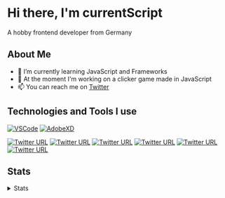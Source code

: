 # Hi there, I'm currentScript

A hobby frontend developer from Germany

## About Me

- 🌱 I’m currently learning JavaScript and Frameworks
- 🔭 At the moment I'm working on a clicker game made in JavaScript
- 📫 You can reach me on [Twitter](https://twitter.com/CurrentScript)


## Technologies and Tools I use

  
[![VSCode](https://img.shields.io/twitter/url?color=007acc&label=VSCode&logo=visual%20studio%20code&style=flat-square&url=https://code.visualstudio.com/)](https://code.visualstudio.com/) [![AdobeXD](https://img.shields.io/twitter/url?color=ff26be&label=AdobeXD&logo=adobe%20xd&logoColor=ffffff&style=flat-square&url=https://www.adobe.com/de/products/xd.html?sdid=91BF525M&mv=search&ef_id=CjwKCAjwyo36BRAXEiwA24CwGX14X6y1Ox2O2nLaxfJbrQtUSOlO7DabshGAOzGbF7xvooiOhH9yWhoCYeUQAvD_BwE:G:s&s_kwcid=AL!3085!3!394597829423!e!!g!!adobe%20xd!1642716682!71269803108)](https://www.adobe.com/de/products/xd.html?sdid=91BF525M&mv=search&ef_id=CjwKCAjwyo36BRAXEiwA24CwGX14X6y1Ox2O2nLaxfJbrQtUSOlO7DabshGAOzGbF7xvooiOhH9yWhoCYeUQAvD_BwE:G:s&s_kwcid=AL!3085!3!394597829423!e!!g!!adobe%20xd!1642716682!71269803108)

[![Twitter URL](https://img.shields.io/twitter/url?color=%23E34F26&label=HTML&logo=html5&logoColor=ffffff&style=flat-square&url=https%3A%2F%2Fen.wikipedia.org%2Fwiki%2FHTML)](https://en.wikipedia.org/wiki/HTML)
[![Twitter URL](https://img.shields.io/twitter/url?color=%231572B6&label=CSS&logo=css3&logoColor=ffffff&style=flat-square&url=https%3A%2F%2Fen.wikipedia.org%2Fwiki%2FHTML)](https://en.wikipedia.org/wiki/Cascading_Style_Sheets)
[![Twitter URL](https://img.shields.io/twitter/url?color=%23F7DF1E&label=JavaScript&logo=JavaScript&logoColor=ffffff&style=flat-square&url=https%3A%2F%2Fen.wikipedia.org%2Fwiki%2FHTML)](https://en.wikipedia.org/wiki/JavaScript)
[![Twitter URL](https://img.shields.io/twitter/url?color=%23339933&label=Node.js&logo=node.js&logoColor=ffffff&style=flat-square&url=https%3A%2F%2Fen.wikipedia.org%2Fwiki%2FHTML)](https://nodejs.org/en/)
[![Twitter URL](https://img.shields.io/twitter/url?color=%23CC6699&label=SASS&logo=sass&logoColor=ffffff&style=flat-square&url=https%3A%2F%2Fen.wikipedia.org%2Fwiki%2FHTML)](https://sass-lang.com/)
[![Twitter URL](https://img.shields.io/twitter/url?color=%23F05032&label=GIT&logo=git&logoColor=ffffff&style=flat-square&url=https%3A%2F%2Fen.wikipedia.org%2Fwiki%2FHTML)](https://git-scm.com/)


## Stats
<details>
<summary>Stats</summary>
<br>

<p><img src="https://github-readme-stats.vercel.app/api?username=currentScript&show_icons=true&theme=dracula" alt="currentScript" /></p>

<!--START_SECTION:waka-->
```text
No Activity tracked this Week
```
<!--END_SECTION:waka-->

</details>
